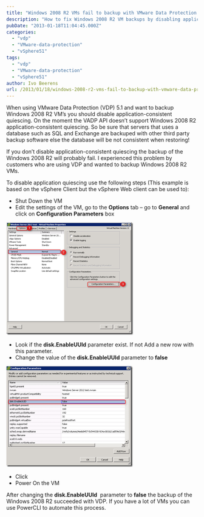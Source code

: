 ```yaml
---
title: "Windows 2008 R2 VMs fail to backup with VMware Data Protection (VDP)"
description: "How to fix Windows 2008 R2 VM backups by disabling application-consistent quiescing in VDP."
pubDate: "2013-01-18T11:04:45.000Z"
categories: 
  - "vdp"
  - "VMware-data-protection"
  - "vSphere51"
tags: 
  - "vdp"
  - "VMware-data-protection"
  - "vSphere51"
author: Ivo Beerens
url: /2013/01/18/windows-2008-r2-vms-fail-to-backup-with-vmware-data-protection-vdp/
---
```


When using VMware Data Protection (VDP) 5.1 and want to backup Windows 2008 R2 VM’s you should disable application-consistent quiescing. On the moment the VADP API doesn’t support Windows 2008 R2 application-consistent quiescing. So be sure that servers that uses a database such as SQL and Exchange are backuped with other third party backup software else the database will be not consistent when restoring!

If you don’t disable application-consistent quiescing the backup of the Windows 2008 R2 will probably fail. I experienced this problem by customers who are using VDP and wanted to backup Windows 2008 R2 VMs.

To disable application quiescing use the following steps (This example is based on the vSphere Client but the vSphere Web client can be used to):

- Shut Down the VM
- Edit the settings of the VM, go to the **Options** tab – go to **General** and click on **Configuration** **Parameters** box

[![image](images/image_thumb4.png "image")](images/image4.png)

- Look if the **disk.EnableUUId** parameter exist. If not Add a new row with this parameter.
- Change the value of the **disk.EnableUUId** parameter to **false**

[![image](images/image_thumb5.png "image")](images/image5.png)

- Click
- Power On the VM

After changing the **disk.EnableUUId**  parameter to **false** the backup of the Windows 2008 R2 succeeded with VDP. If you have a lot of VMs you can use PowerCLI to automate this process.